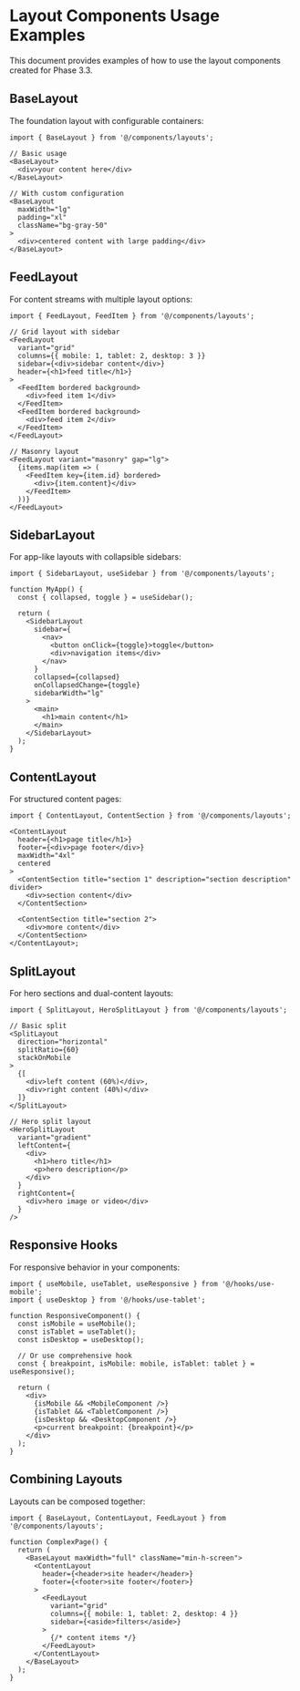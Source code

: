 # Layout Components Usage Examples

This document provides examples of how to use the layout components created for Phase 3.3.

## BaseLayout

The foundation layout with configurable containers:

```tsx
import { BaseLayout } from '@/components/layouts';

// Basic usage
<BaseLayout>
  <div>your content here</div>
</BaseLayout>

// With custom configuration
<BaseLayout
  maxWidth="lg"
  padding="xl"
  className="bg-gray-50"
>
  <div>centered content with large padding</div>
</BaseLayout>
```

## FeedLayout

For content streams with multiple layout options:

```tsx
import { FeedLayout, FeedItem } from '@/components/layouts';

// Grid layout with sidebar
<FeedLayout
  variant="grid"
  columns={{ mobile: 1, tablet: 2, desktop: 3 }}
  sidebar={<div>sidebar content</div>}
  header={<h1>feed title</h1>}
>
  <FeedItem bordered background>
    <div>feed item 1</div>
  </FeedItem>
  <FeedItem bordered background>
    <div>feed item 2</div>
  </FeedItem>
</FeedLayout>

// Masonry layout
<FeedLayout variant="masonry" gap="lg">
  {items.map(item => (
    <FeedItem key={item.id} bordered>
      <div>{item.content}</div>
    </FeedItem>
  ))}
</FeedLayout>
```

## SidebarLayout

For app-like layouts with collapsible sidebars:

```tsx
import { SidebarLayout, useSidebar } from '@/components/layouts';

function MyApp() {
  const { collapsed, toggle } = useSidebar();

  return (
    <SidebarLayout
      sidebar={
        <nav>
          <button onClick={toggle}>toggle</button>
          <div>navigation items</div>
        </nav>
      }
      collapsed={collapsed}
      onCollapsedChange={toggle}
      sidebarWidth="lg"
    >
      <main>
        <h1>main content</h1>
      </main>
    </SidebarLayout>
  );
}
```

## ContentLayout

For structured content pages:

```tsx
import { ContentLayout, ContentSection } from '@/components/layouts';

<ContentLayout
  header={<h1>page title</h1>}
  footer={<div>page footer</div>}
  maxWidth="4xl"
  centered
>
  <ContentSection title="section 1" description="section description" divider>
    <div>section content</div>
  </ContentSection>

  <ContentSection title="section 2">
    <div>more content</div>
  </ContentSection>
</ContentLayout>;
```

## SplitLayout

For hero sections and dual-content layouts:

```tsx
import { SplitLayout, HeroSplitLayout } from '@/components/layouts';

// Basic split
<SplitLayout
  direction="horizontal"
  splitRatio={60}
  stackOnMobile
>
  {[
    <div>left content (60%)</div>,
    <div>right content (40%)</div>
  ]}
</SplitLayout>

// Hero split layout
<HeroSplitLayout
  variant="gradient"
  leftContent={
    <div>
      <h1>hero title</h1>
      <p>hero description</p>
    </div>
  }
  rightContent={
    <div>hero image or video</div>
  }
/>
```

## Responsive Hooks

For responsive behavior in your components:

```tsx
import { useMobile, useTablet, useResponsive } from '@/hooks/use-mobile';
import { useDesktop } from '@/hooks/use-tablet';

function ResponsiveComponent() {
  const isMobile = useMobile();
  const isTablet = useTablet();
  const isDesktop = useDesktop();

  // Or use comprehensive hook
  const { breakpoint, isMobile: mobile, isTablet: tablet } = useResponsive();

  return (
    <div>
      {isMobile && <MobileComponent />}
      {isTablet && <TabletComponent />}
      {isDesktop && <DesktopComponent />}
      <p>current breakpoint: {breakpoint}</p>
    </div>
  );
}
```

## Combining Layouts

Layouts can be composed together:

```tsx
import { BaseLayout, ContentLayout, FeedLayout } from '@/components/layouts';

function ComplexPage() {
  return (
    <BaseLayout maxWidth="full" className="min-h-screen">
      <ContentLayout
        header={<header>site header</header>}
        footer={<footer>site footer</footer>}
      >
        <FeedLayout
          variant="grid"
          columns={{ mobile: 1, tablet: 2, desktop: 4 }}
          sidebar={<aside>filters</aside>}
        >
          {/* content items */}
        </FeedLayout>
      </ContentLayout>
    </BaseLayout>
  );
}
```
